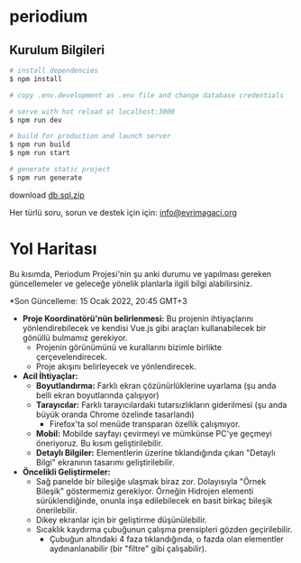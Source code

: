 # periodium

## Kurulum Bilgileri

```bash
# install dependencies
$ npm install

# copy .env.development as .env file and change database credentials

# serve with hot reload at localhost:3000
$ npm run dev

# build for production and launch server
$ npm run build
$ npm run start

# generate static project
$ npm run generate
```

download [db.sql.zip](https://evrimagaci.org/public/periodum/db.sql.zip)

Her türlü soru, sorun ve destek için için: info@evrimagaci.org


# Yol Haritası

Bu kısımda, Periodum Projesi'nin şu anki durumu ve yapılması gereken güncellemeler ve geleceğe yönelik planlarla ilgili bilgi alabilirsiniz.

*Son Güncelleme: 15 Ocak 2022, 20:45 GMT+3

* **Proje Koordinatörü'nün belirlenmesi:** Bu projenin ihtiyaçlarını yönlendirebilecek ve kendisi Vue.js gibi araçları kullanabilecek bir gönüllü bulmamız gerekiyor.
  * Projenin görünümünü ve kurallarını bizimle birlikte çerçevelendirecek.
  * Proje akışını belirleyecek ve yönlendirecek.
* **Acil İhtiyaçlar:**
  * **Boyutlandırma:** Farklı ekran çözünürlüklerine uyarlama (şu anda belli ekran boyutlarında çalışıyor)
  * **Tarayıcılar:** Farklı tarayıcılardaki tutarsızlıkların giderilmesi (şu anda büyük oranda Chrome özelinde tasarlandı)
    * Firefox'ta sol menüde transparan özellik çalışmıyor.
  * **Mobil:** Mobilde sayfayı çevirmeyi ve mümkünse PC'ye geçmeyi öneriyoruz. Bu kısım geliştirilebilir. 
  * **Detaylı Bilgiler:** Elementlerin üzerine tıklandığında çıkan "Detaylı Bilgi" ekranının tasarımı geliştirilebilir.
* **Öncelikli Geliştirmeler:**
  * Sağ panelde bir bileşiğe ulaşmak biraz zor. Dolayısıyla "Örnek Bileşik" göstermemiz gerekiyor. Örneğin Hidrojen elementi sürüklendiğinde, onunla inşa edilebilecek en basit birkaç bileşik önerilebilir.
  * Dikey ekranlar için bir geliştirme düşünülebilir.
  * Sıcaklık kaydırma çubuğunun çalışma prensipleri gözden geçirilebilir.
    * Çubuğun altındaki 4 faza tıklandığında, o fazda olan elementler aydınanlanabilir (bir "filtre" gibi çalışabilir).
